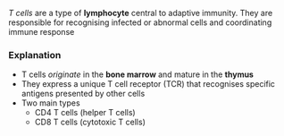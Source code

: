 *T cells* are a type of **lymphocyte** central to adaptive immunity. They are responsible for recognising infected or abnormal cells and coordinating immune response

### Explanation 
- T cells *originate* in the **bone marrow** and mature in the **thymus**
- They express a unique T cell receptor (TCR) that recognises specific antigens presented by other cells
- Two main types
	- CD4 T cells (helper T cells)
	- CD8 T cells (cytotoxic T cells)